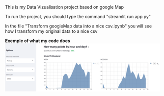 This is my Data Vizualisation project based on google Map



To run the project, you should type the command "streamlit run app.py"

In the file "Transform googleMap data into a nice csv.ipynb" you will see how I transform my original data to a nice csv

**Exemple of what my code does**  
<img src="https://github.com/MatthieuHanania/ProjetDataVizaluation/blob/master/NumberOfPoint.png" alt="result"/>

